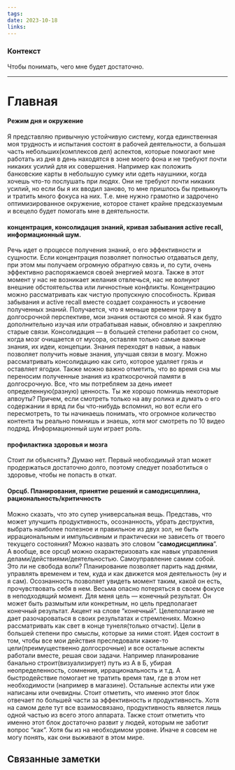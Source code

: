 ```yaml
---
tags: 
date: 2023-10-18
links:
---
```

### Контекст
Чтобы понимать, чего мне будет достаточно. 

--- 
# Главная

#### Режим дня и окружение
Я представляю привычную устойчивую систему, когда единственная моя трудность и испытания состоят в рабочей деятельности, а большая часть небольших(комплексов дел) аспектов, которые помогают мне работать из дня в день находятся в зоне моего фона и не требуют почти никаких усилий для их совершения. Например как положить банковские карты в небольшую сумку или одеть наушники, когда хочешь что-то послушать при людях. Они не требуют почти никаких усилий, но если бы я их вводил заново, то мне пришлось бы привыкнуть и тратить много фокуса на них. Т.е. мне нужно грамотно и задрочено оптимизированное окружение, которое станет крайне предсказуемым и всецело будет помогать мне в деятельности. 
#### концентрация, консолидация знаний, кривая забывания active recall, информационный шум.
Речь идет о процессе получения знаний, о его эффективности и сущности. 
Если концентрация позволяет полностью отдаваться делу, при этом мы получаем огромную обратную связь и, по сути, очень эффективно распоряжаемся своей энергией мозга. Также в этот момент у нас не возникает желания отвлечься, нас не волнуют внешние обстоятельства или личностные конфликты. Концентрацию можно рассматривать как чистую пропускную способность.
Кривая забывания и active recall вместе создает сохранность и усвоение полученных знаний. Получается, что я меньше времени трачу в долгосрочной перспективе, мои знания остаются со мной. Я как будто дополнительно изучая или отрабатывая навык, обновляю и закрепляю старые связи. 
Консолидация — в большей степени работает со сном, когда мозг очищается от мусора, оставляя только самые важные знания, их идеи, концепции. Знания переходят в навык, а навык позволяет получить новые знания, улучшая связи в мозгу. Можно рассматривать консолидацию как сито, которое удаляет грязь и оставляет ягодки. Также можно важно отметить, что во время сна мы переносим полученные знания из краткосрочной памяти в долгосрочную. Все, что мы потребляем за день имеет определенную(разную) ценность. Ты же хорошо помнишь некоторые апвоуты? Причем, если смотреть только на аву ролика и думать о его содержании я вряд ли бы что-нибудь вспомнил, но вот если его пересмотреть, то ты начинаешь понимать, что огромное количество контента ты реально помнишь и знаешь, хотя мог смотреть по 10 видео подряд. Информационный шум играет роль. 


#### профилактика здоровья и мозга
Стоит ли объяснять? Думаю нет. Первый необходимый этап может продержаться достаточно долго, поэтому следует позаботиться о здоровье, чтобы не попасть в откат. 
#### Орсцб. Планирования, принятие решений и самодисциплина, рациональность/критичность 
Можно сказать, что это супер универсальная вещь. 
Представь, что может улучшить продуктивность, осознанность, убрать деструктив, выбрать наиболее полезное и правильное из двух зол, не быть иррациональным и импульсивным и практически не зависеть от твоего текущего состояния? Можно назвать это словом “**самодисциплина**”.   
А вообще, все орсцб можно охарактеризовать как навык управления делами/действиями/деятельностью. Самоуправление самим собой. Это ли не свобода воли? Планирование позволяет парить над днями, управлять временем и тем, куда и как движется моя деятельность (ну и я сам).
Осознанность позволяет увидеть момент таким, какой он есть, прочувствовать себя в нем. Весьма опасно потеряться в своем фокусе в неподходящий момент. 
Для меня цель — конечный результат. Он может быть размытым или конкретным, но цель предполагает конечный результат. Акцент на слове “конечный”.  Целеполагание не дает разочароваться в своих результатах и стремлениях. Можно рассматривать как свет в конце тунеля(только отчасти). Цели в большей степени про смыслы, которые за ними стоят. 
Идея состоит в том, чтобы все мои действия преследовали какие-то цели(преимущественно долгосрочные) и все остальные аспекты работали вместе, решая свои задачи. Например планирование банально строит(визуализирует) путь из А в Б, убирая неопределенность, сомнения, иррациональность и т.д. А быстродействие помогает не тратить время там, где в этом нет необходимости (например в магазине).  Остальные аспекты или уже написаны или очевидны. 
Стоит отметить, что именно этот блок отвечает по большей части за эффективность и продуктивность. Хотя на самом деле тут все взаимосвязано, продуктивность является лишь одной частью из всего этого аппарата.
Также стоит отметить что именно этот блок достаточно развит у людей, которым не заботит вопрос “как”. Хотя бы из на необходимом уровне. Иначе я совсем не могу понять, как они выживают в этом мире.   













## Связанные заметки

